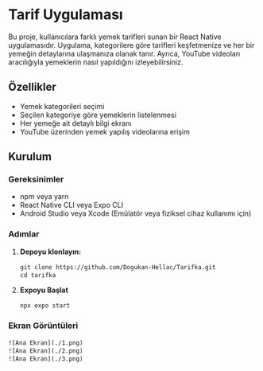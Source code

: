 # Tarif Uygulaması

Bu proje, kullanıcılara farklı yemek tarifleri sunan bir React Native uygulamasıdır. Uygulama, kategorilere göre tarifleri keşfetmenize ve her bir yemeğin detaylarına ulaşmanıza olanak tanır. Ayrıca, YouTube videoları aracılığıyla yemeklerin nasıl yapıldığını izleyebilirsiniz.

## Özellikler

- Yemek kategorileri seçimi
- Seçilen kategoriye göre yemeklerin listelenmesi
- Her yemeğe ait detaylı bilgi ekranı
- YouTube üzerinden yemek yapılış videolarına erişim

## Kurulum

### Gereksinimler

- npm veya yarn
- React Native CLI veya Expo CLI
- Android Studio veya Xcode (Emülatör veya fiziksel cihaz kullanımı için)

### Adımlar

1. **Depoyu klonlayın:**

   ```
   git clone https://github.com/Dogukan-Hellac/Tarifka.git
   cd tarifka
   ```
2. **Expoyu Başlat**
    ```
    npx expo start
    ```

### Ekran Görüntüleri

    ![Ana Ekran](./1.png)
    ![Ana Ekran](./2.png)
    ![Ana Ekran](./3.png)